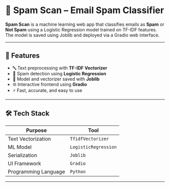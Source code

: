 # 📧 Spam Scan – Email Spam Classifier

**Spam Scan** is a machine learning web app that classifies emails as **Spam** or **Not Spam** using a Logistic Regression model trained on TF-IDF features. The model is saved using Joblib and deployed via a Gradio web interface.

---

## 🚀 Features

- 🔤 Text preprocessing with **TF-IDF Vectorizer**
- 🧠 Spam detection using **Logistic Regression**
- 💾 Model and vectorizer saved with **Joblib**
- 🌐 Interactive frontend using **Gradio**
- ⚡ Fast, accurate, and easy to use

---

## 🛠️ Tech Stack

| Purpose             | Tool                      |
|---------------------|---------------------------|
| Text Vectorization  | `TfidfVectorizer`         |
| ML Model            | `LogisticRegression`      |
| Serialization       | `Joblib`                  |
| UI Framework        | `Gradio`                  |
| Programming Language| `Python`                  |

---




